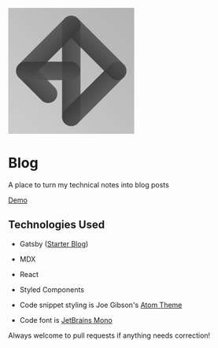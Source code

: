 ![logo](./logo.png)

# Blog

A place to turn my technical notes into blog posts

[Demo](https://andreidobrinski.com/blog)

## Technologies Used

- Gatsby ([Starter Blog](https://www.gatsbyjs.org/starters/gatsbyjs/gatsby-starter-blog/))
- MDX
- React
- Styled Components

- Code snippet styling is Joe Gibson's [Atom Theme](https://github.com/PrismJS/prism-themes/blob/master/themes/prism-atom-dark.css)
- Code font is [JetBrains Mono](https://www.jetbrains.com/lp/mono/)

Always welcome to pull requests if anything needs correction!
